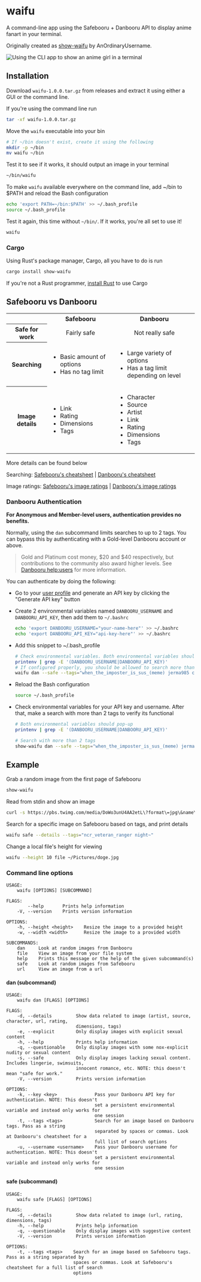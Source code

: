 # waifu

A command-line app using the Safebooru + Danbooru API to display anime fanart in your terminal.

Originally created as [show-waifu](https://github.com/AnOrdinaryUsername/show-waifu) by AnOrdinaryUsername.

![Using the CLI app to show an anime girl in a terminal](assets/showcase.gif)

## Installation

Download `waifu-1.0.0.tar.gz` from releases and extract it using
either a GUI or the command line.

If you're using the command line run

```sh
tar -xf waifu-1.0.0.tar.gz
```

Move the `waifu` executable into your bin

```sh
# If ~/bin doesn't exist, create it using the following
mkdir -p ~/bin
mv waifu ~/bin
```

Test it to see if it works, it should output an image in your terminal

```sh
~/bin/waifu
```

To make `waifu` available everywhere on the command line,
add ~/bin to $PATH and reload the Bash configuration

```sh
echo 'export PATH=~/bin:$PATH' >> ~/.bash_profile
source ~/.bash_profile
```

Test it again, this time without `~/bin/`. If it works, you're all set to use it!

```sh
waifu
```

### Cargo

Using Rust's package manager, Cargo, all you have to do is run

```sh
cargo install show-waifu
```

If you're not a Rust programmer, [install Rust](https://www.rust-lang.org/tools/install) to use Cargo

## Safebooru vs Danbooru

<table>
  <tbody>
    <tr>
      <th></th>
      <th align="center">Safebooru</th>
      <th align="center">Danbooru</th>
    </tr>
    <tr>
      <th>Safe for work</th>
      <td align="center">Fairly safe</td>
      <td align="center">Not really safe</td>
    </tr>
    <tr>
      <th>Searching</th>
      <td align="left">
      	<ul>
          <li>Basic amount of options</li>
          <li>Has no tag limit</li>
        </ul>
      </td>
      <td align="left">
      	<ul>
          <li>Large variety of options</li>
          <li>Has a tag limit depending on level</li>
        </ul>
      </td>
    </tr>
    <tr>
      <th>Image details</th>
      <td align="left">
      	<ul>
          <li>Link</li>
          <li>Rating</li>
          <li>Dimensions</li>
          <li>Tags</li>
        </ul>
      </td>
      <td align="left">
      	<ul>
          <li>Character</li>
          <li>Source</li>
          <li>Artist</li>
          <li>Link</li>
          <li>Rating</li>
          <li>Dimensions</li>
          <li>Tags</li>
        </ul>
      </td>
    </tr>
  </tbody>
</table>

More details can be found below

Searching: [Safebooru's cheatsheet](https://safebooru.org/index.php?page=help&topic=cheatsheet) | [Danbooru's cheatsheet](https://danbooru.donmai.us/wiki_pages/help:cheatsheet)

Image ratings: [Safebooru's image ratings](https://safebooru.org/index.php?page=help&topic=rating) | [Danbooru's image ratings](https://danbooru.donmai.us/wiki_pages/howto:rate)

### Danbooru Authentication

**For Anonymous and Member-level users, authentication provides no benefits.**

Normally, using the `dan` subcommand limits searches to up to 2 tags. You can bypass
this by authenticating with a Gold-level Danbooru account or above.

> Gold and Platinum cost money, $20 and $40 respectively, but contributions to the community also award higher levels. See [Danbooru help:users](https://danbooru.donmai.us/wiki_pages/help%3Ausers) for more information.

You can authenticate by doing the following:

- Go to your [user profile](https://danbooru.donmai.us/profile) and generate an
  API key by clicking the "Generate API key" button

- Create 2 environmental variables named `DANBOORU_USERNAME` and `DANBOORU_API_KEY`,
  then add them to `~/.bashrc`

  ```sh
  echo 'export DANBOORU_USERNAME="your-name-here"' >> ~/.bashrc
  echo 'export DANBOORU_API_KEY="api-key-here"' >> ~/.bashrc
  ```

- Add this snippet to ~/.bash_profile

   ```sh
   # Check environmental variables. Both environmental variables should pop-up
   printenv | grep -E '(DANBOORU_USERNAME|DANBOORU_API_KEY)' 
   # If configured properly, you should be allowed to search more than 2 tags
   waifu dan --safe --tags="when_the_imposter_is_sus_(meme) jerma985 cat_boy cat_paws cat_ears chartags:1"
   ```

- Reload the Bash configuration

  ```sh
  source ~/.bash_profile
  ```

- Check environmental variables for your API key and username. After that, make a search
  with more than 2 tags to verify its functional

  ```sh
  # Both environmental variables should pop-up
  printenv | grep -E '(DANBOORU_USERNAME|DANBOORU_API_KEY)'

  # Search with more than 2 tags
  show-waifu dan --safe --tags="when_the_imposter_is_sus_(meme) jerma985 cat_boy cat_paws cat_ears chartags:1"
  ```

## Example

Grab a random image from the first page of Safebooru

```sh
show-waifu
```

Read from stdin and show an image

```sh
curl -s https://pbs.twimg.com/media/DoWo3unU4AA2etL\?format\=jpg\&name\=large | waifu
```

Search for a specific image on Safebooru based on tags, and print details

```sh
waifu safe --details --tags="ncr_veteran_ranger night~"
```

Change a local file's height for viewing

```sh
waifu --height 10 file ~/Pictures/doge.jpg
```

### Command line options

```
USAGE:
    waifu [OPTIONS] [SUBCOMMAND]

FLAGS:
        --help       Prints help information
    -V, --version    Prints version information

OPTIONS:
    -h, --height <height>    Resize the image to a provided height
    -w, --width <width>      Resize the image to a provided width

SUBCOMMANDS:
    dan     Look at random images from Danbooru
    file    View an image from your file system
    help    Prints this message or the help of the given subcommand(s)
    safe    Look at random images from Safebooru
    url     View an image from a url
```

#### dan (subcommand)

```
USAGE:
    waifu dan [FLAGS] [OPTIONS]

FLAGS:
    -d, --details         Show data related to image (artist, source, character, url, rating,
                          dimensions, tags)
    -e, --explicit        Only display images with explicit sexual content
    -h, --help            Prints help information
    -q, --questionable    Only display images with some nox-explicit nudity or sexual content
    -s, --safe            Only display images lacking sexual content. Includes lingerie, swimsuits,
                          innocent romance, etc. NOTE: this doesn't mean "safe for work."
    -V, --version         Prints version information

OPTIONS:
    -k, --key <key>              Pass your Danbooru API key for authentication. NOTE: This doesn't
                                 set a persistent environmental variable and instead only works for
                                 one session
    -t, --tags <tags>            Search for an image based on Danbooru tags. Pass as a string
                                 separated by spaces or commas. Look at Danbooru's cheatsheet for a
                                 full list of search options
    -u, --username <username>    Pass your Danbooru username for authentication. NOTE: This doesn't
                                 set a persistent environmental variable and instead only works for
                                 one session
```

#### safe (subcommand)

```
USAGE:
    waifu safe [FLAGS] [OPTIONS]

FLAGS:
    -d, --details         Show data related to image (url, rating, dimensions, tags)
    -h, --help            Prints help information
    -q, --questionable    Only display images with suggestive content
    -V, --version         Prints version information

OPTIONS:
    -t, --tags <tags>    Search for an image based on Safebooru tags. Pass as a string separated by
                         spaces or commas. Look at Safebooru's cheatsheet for a full list of search
                         options
```
